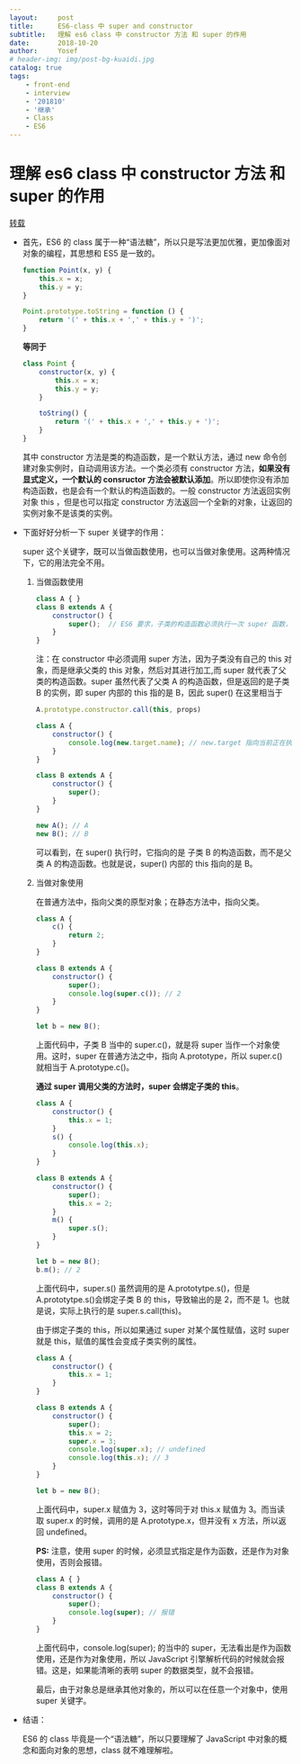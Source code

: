 ```yaml
---
layout:     post
title:      ES6-class 中 super and constructor
subtitle:   理解 es6 class 中 constructor 方法 和 super 的作用
date:       2018-10-20
author:     Yosef
# header-img: img/post-bg-kuaidi.jpg
catalog: true
tags:
    - front-end
    - interview
    - '201810'
    - '继承'
    - Class
    - ES6
---
```

# 理解 es6 class 中 constructor 方法 和 super 的作用

[转载](https://juejin.im/post/5b4c0b26f265da0f6c7a82a1)

- 首先，ES6 的 class 属于一种“语法糖”，所以只是写法更加优雅，更加像面对对象的编程，其思想和 ES5 是一致的。

    ```js
    function Point(x, y) {
        this.x = x;
        this.y = y;
    }

    Point.prototype.toString = function () {
        return '(' + this.x + ',' + this.y + ')';
    }
    ```

    **等同于**

    ```js
    class Point {
        constructor(x, y) {
            this.x = x;
            this.y = y;
        }

        toString() {
            return '(' + this.x + ',' + this.y + ')';
        }
    }
    ```

    其中 constructor 方法是类的构造函数，是一个默认方法，通过 new 命令创建对象实例时，自动调用该方法。一个类必须有 constructor 方法，**如果没有显式定义，一个默认的 consructor 方法会被默认添加**。所以即使你没有添加构造函数，也是会有一个默认的构造函数的。一般 constructor 方法返回实例对象 this ，但是也可以指定  constructor 方法返回一个全新的对象，让返回的实例对象不是该类的实例。

- 下面好好分析一下 super 关键字的作用：

    super 这个关键字，既可以当做函数使用，也可以当做对象使用。这两种情况下，它的用法完全不用。

    1. 当做函数使用

        ```js
        class A { }
        class B extends A {
            constructor() {
                super();  // ES6 要求，子类的构造函数必须执行一次 super 函数，否则会报错。
            }
        }
        ```

        注：在 constructor 中必须调用 super 方法，因为子类没有自己的 this 对象，而是继承父类的 this 对象，然后对其进行加工,而 super 就代表了父类的构造函数。super 虽然代表了父类 A 的构造函数，但是返回的是子类 B 的实例，即 super 内部的 this 指的是 B，因此 super() 在这里相当于

        ```js
        A.prototype.constructor.call(this, props)
        ```

        ```js
        class A {
            constructor() {
                console.log(new.target.name); // new.target 指向当前正在执行的函数
            }
        }

        class B extends A {
            constructor() {
                super();
            }
        }

        new A(); // A
        new B(); // B
        ```

        可以看到，在 super() 执行时，它指向的是 子类 B 的构造函数，而不是父类 A 的构造函数。也就是说，super() 内部的 this 指向的是 B。

    2. 当做对象使用

        在普通方法中，指向父类的原型对象；在静态方法中，指向父类。

        ```js
        class A {
            c() {
                return 2;
            }
        }

        class B extends A {
            constructor() {
                super();
                console.log(super.c()); // 2
            }
        }

        let b = new B();
        ```

        上面代码中，子类 B 当中的 super.c()，就是将 super 当作一个对象使用。这时，super 在普通方法之中，指向 A.prototype，所以 super.c() 就相当于 A.prototype.c()。

        **通过 super 调用父类的方法时，super 会绑定子类的 this**。

        ```js
        class A {
            constructor() {
                this.x = 1;
            }
            s() {
                console.log(this.x);
            }
        }

        class B extends A {
            constructor() {
                super();
                this.x = 2;
            }
            m() {
                super.s();
            }
        }

        let b = new B();
        b.m(); // 2
        ```

        上面代码中，super.s() 虽然调用的是 A.prototytpe.s()，但是 A.prototytpe.s()会绑定子类 B 的 this，导致输出的是 2，而不是 1。也就是说，实际上执行的是 super.s.call(this)。

        由于绑定子类的 this，所以如果通过 super 对某个属性赋值，这时 super 就是 this，赋值的属性会变成子类实例的属性。

        ```js
        class A {
            constructor() {
                this.x = 1;
            }
        }

        class B extends A {
            constructor() {
                super();
                this.x = 2;
                super.x = 3;
                console.log(super.x); // undefined
                console.log(this.x); // 3
            }
        }

        let b = new B();
        ```

        上面代码中，super.x 赋值为 3，这时等同于对 this.x 赋值为 3。而当读取 super.x 的时候，调用的是 A.prototype.x，但并没有 x 方法，所以返回 undefined。

        **PS:** 注意，使用 super 的时候，必须显式指定是作为函数，还是作为对象使用，否则会报错。

        ```js
        class A { }
        class B extends A {
            constructor() {
                super();
                console.log(super); // 报错
            }
        }
        ```

        上面代码中，console.log(super); 的当中的 super，无法看出是作为函数使用，还是作为对象使用，所以 JavaScript 引擎解析代码的时候就会报错。这是，如果能清晰的表明 super 的数据类型，就不会报错。

        最后，由于对象总是继承其他对象的，所以可以在任意一个对象中，使用 super 关键字。

- 结语：

    ES6 的 class 毕竟是一个“语法糖”，所以只要理解了 JavaScript 中对象的概念和面向对象的思想，class 就不难理解啦。